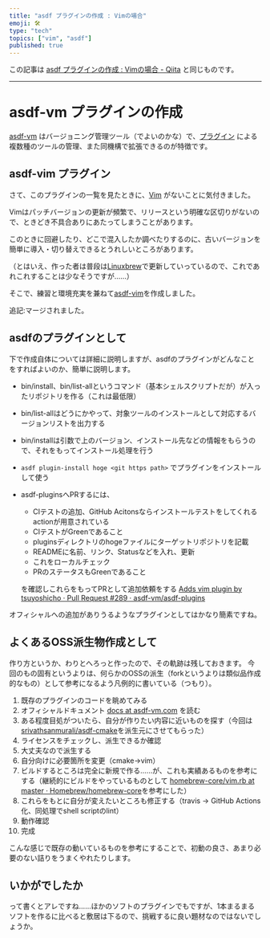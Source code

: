```yaml
---
title: "asdf プラグインの作成 : Vimの場合"
emoji: 🛠
type: "tech"
topics: ["vim", "asdf"]
published: true
---
```


この記事は [asdf プラグインの作成 : Vimの場合 - Qiita](https://qiita.com/tsuyoshi_cho/items/495f081117253f0b23bb) と同じものです。

----

# asdf-vm プラグインの作成

[asdf-vm](https://github.com/asdf-vm/asdf) はバージョニング管理ツール（でよいのかな）で、[プラグイン](https://github.com/asdf-vm/asdf-plugins) による複数種のツールの管理、また同機構で拡張できるのが特徴です。

## asdf-vim プラグイン

さて、このプラグインの一覧を見たときに、[Vim](https://github.com/vim/vim) がないことに気付きました。

Vimはパッチバージョンの更新が頻繁で、リリースという明確な区切りがないので、ときどき不具合ありにあたってしまうことがあります。

このときに回避したり、どこで混入したか調べたりするのに、古いバージョンを簡単に導入・切り替えできるとうれしいところがあります。

（とはいえ、作った者は普段は[Linuxbrew](https://docs.brew.sh/Homebrew-on-Linux)で更新していっているので、これであれこれすることは少なそうですが……）

そこで、練習と環境充実を兼ねて[asdf-vim](https://github.com/tsuyoshicho/asdf-vim)を作成しました。

追記:マージされました。

## asdfのプラグインとして

下で作成自体については詳細に説明しますが、asdfのプラグインがどんなことをすればよいのか、簡単に説明します。

* bin/install、bin/list-allというコマンド（基本シェルスクリプトだが）が入ったリポジトリを作る（これは最低限）
* bin/list-allはどうにかやって、対象ツールのインストールとして対応するバージョンリストを出力する
* bin/installは引数で上のバージョン、インストール先などの情報をもらうので、それをもってインストール処理を行う
* `asdf plugin-install hoge <git https path>` でプラグインをインストールして使う
* asdf-pluginsへPRするには、
    * CIテストの追加、GitHub Acitonsならインストールテストをしてくれるactionが用意されている
    * CIテストがGreenであること
    * pluginsディレクトリのhogeファイルにターゲットリポジトリを記載
    * READMEに名前、リンク、Statusなどを入れ、更新
    * これをローカルチェック
    * PRのステータスもGreenであること

    を確認しこれらをもってPRとして追加依頼をする
    [Adds vim plugin by tsuyoshicho · Pull Request #289 · asdf-vm/asdf-plugins](https://github.com/asdf-vm/asdf-plugins/pull/289)

オフィシャルへの追加がありうるようなプラグインとしてはかなり簡素ですね。

## よくあるOSS派生物作成として

作り方というか、わりとへろっと作ったので、その軌跡は残しておきます。
今回のもの固有というよりは、何らかのOSSの派生（forkというよりは類似品作成的なもの）として参考になるよう凡例的に書いている（つもり）。

1. 既存のプラグインのコードを眺めてみる
2. オフィシャルドキュメント [docs at asdf-vm.com](https://asdf-vm.com/) を読む
3. ある程度目処がついたら、自分が作りたい内容に近いものを探す（今回は[srivathsanmurali/asdf\-cmake](https://github.com/srivathsanmurali/asdf-cmake)を派生元にさせてもらった）
4. ライセンスをチェックし、派生できるか確認
5. 大丈夫なので派生する
6. 自分向けに必要箇所を変更（cmake->vim）
7. ビルドするところは完全に新規で作る……が、これも実績あるものを参考にする（継続的にビルドをやっているものとして [homebrew\-core/vim\.rb at master · Homebrew/homebrew\-core](https://github.com/Homebrew/homebrew-core/blob/master/Formula/vim.rb)を参考にした）
8. これらをもとに自分が変えたいところも修正する（travis -> GitHub Actions化、同処理でshell scriptのlint）
9. 動作確認
10. 完成

こんな感じで既存の動いているものを参考にすることで、初動の良さ、あまり必要のない詰りをうまくやれたりします。


## いかがでしたか

って書くとアレですね……ほかのソフトのプラグインでもですが、1本まるまるソフトを作るに比べると敷居は下るので、挑戦するに良い題材なのではないでしょうか。
